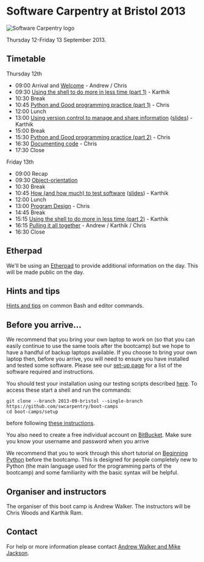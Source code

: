 # Software Carpentry at Bristol 2013

![Software Carpentry logo](http://software-carpentry.org/img/software-carpentry-banner.png "Software Carpentry logo")

Thursday 12-Friday 13 September 2013.

## Timetable

Thursday 12th

* 09:00 Arrival and [Welcome](Welcome.ppt) - Andrew / Chris
* 09:30 [Using the shell to do more in less time (part 1)](shell/README.md) - Karthik
* 10:30 Break
* 10:45 [Python and Good programming practice (part 1)](Python/python_and_good_programming_practice.md) - Chris
* 12:00 Lunch
* 13:00 [Using version control to manage and share information](version-control/README.md) ([slides](version-control/VersionControl.ppt)) - Karthik
* 15:00 Break
* 15:30 [Python and Good programming practice (part 2)](Python/python_and_good_programming_practice.md) - Chris
* 16:30 [Documenting code](Python/3_documenting_code.md) - Chris
* 17:30 Close 

Friday 13th

* 09:00 Recap
* 09:30 [Object-orientation](Python/4_object_orientation.md)
* 10:30 Break
* 10:45 [How (and how much) to test software](testing/README.md) ([slides](testing/Testing.ppt)) - Karthik
* 12:00 Lunch
* 13:00 [Program Design](Python/5_numpy.md) - Chris
* 14:45 Break
* 15:15 [Using the shell to do more in less time (part 2)](shell/README.md) - Karthik
* 16:15 [Pulling it all together](Conclusion.ppt) - Andrew / Karthik / Chris
* 16:30 Close

## Etherpad

We'll be using an [Etherpad](https://swcuk.etherpad.mozilla.org/12) to provide additional information on the day. This will be made public on the day.

## Hints and tips

[Hints and tips](HintsAndTips.md) on common Bash and editor commands.

## Before you arrive...

We recommend that you bring your own laptop to work on (so 
that you can easily continue to use the same tools after the 
bootcamp) but we hope to have a handful of backup laptops 
available. If you choose to bring your own laptop then, before 
you arrive, you will need to ensure you have installed and tested
some software. Please see our [set-up page](Setup.md) for a list of the 
software required and instructions.

You should test your installation using our testing scripts described 
[here](setup/README.md). To access these start a shell and run the 
commands:

    git clone --branch 2013-09-bristol --single-branch  https://github.com/swcarpentry/boot-camps
    cd boot-camps/setup

before following [these instructions](setup/README.md).

You also need to create a free individual account on 
[BitBucket](https://bitbucket.org/account/signup/). Make sure 
you know your username and password when you arrive

We recommend that you to work through this short tutorial on 
[Beginning Python](http://chryswoods.com/beginning_python) before the
bootcamp. This is designed for people completely new to Python (the main
language used for the programming parts of the bootcamp) and some 
familiarity with the basic syntax will be helpful.  

## Organiser and instructors

The organiser of this boot camp is Andrew Walker. The instructors will be Chris Woods and Karthik Ram.

## Contact

For help or more information please contact [Andrew Walker and Mike Jackson](mailto:host-bristol@software-carpentry.org).
